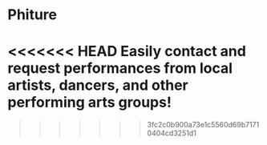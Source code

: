 # Phiture
<<<<<<< HEAD
Easily contact and request performances from local artists, dancers, and other performing arts groups!
=======
>>>>>>> 3fc2c0b900a73e1c5560d69b71710404cd3251d1
